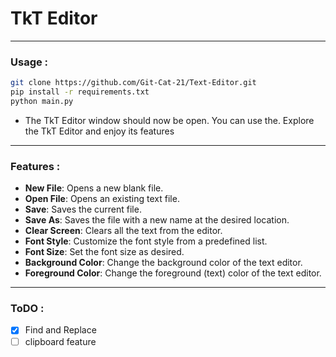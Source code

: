 # TkT Editor
---------------
### Usage :

```bash
git clone https://github.com/Git-Cat-21/Text-Editor.git
pip install -r requirements.txt
python main.py
```

-   The TkT Editor window should now be open. You can use the. Explore the TkT Editor and enjoy its features

--------------
### Features :
- **New File**: Opens a new blank file.
- **Open File**: Opens an existing text file.
- **Save**: Saves the current file.
- **Save As**: Saves the file with a new name at the desired location.
- **Clear Screen**: Clears all the text from the editor.
- **Font Style**: Customize the font style from a predefined list.
- **Font Size**: Set the font size as desired.
- **Background Color**: Change the background color of the text editor.
- **Foreground Color**: Change the foreground (text) color of the text editor.
------------------

### ToDO :
- [x] Find and Replace
- [ ] clipboard feature 
